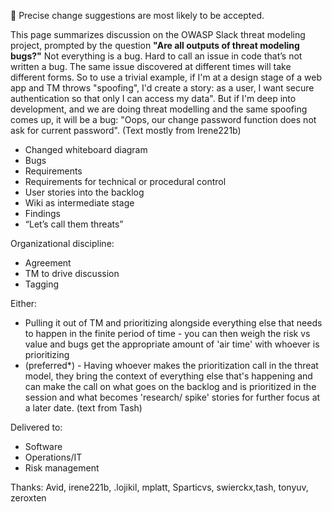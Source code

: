 :pencil: Precise change suggestions are most likely to be accepted.
 
This page summarizes discussion on the OWASP Slack threat modeling project, prompted by the question **"Are all outputs of threat modeling bugs?"**
Not everything is a bug. Hard to call an issue in code that’s not written a bug. The same issue discovered at different times will take different forms. So to use a trivial example, if I'm at a design stage of a web app and TM throws "spoofing", I'd create a story: as a user, I want secure authentication so that only I can access my data". But if I'm deep into development, and we are doing threat modelling and the same spoofing comes up, it will be a bug: "Oops, our change password function does not ask for current password". (Text mostly from Irene221b)
- Changed whiteboard diagram
- Bugs
- Requirements
- Requirements for technical or procedural control
- User stories into the backlog
- Wiki as intermediate stage
- Findings
- “Let’s call them threats”

Organizational discipline:
- Agreement
- TM to drive discussion
- Tagging
 
Either:
- Pulling it out of TM and prioritizing alongside everything else that needs to happen in the finite period of time - you can then weigh the risk vs value and bugs get the appropriate amount of 'air time' with whoever is prioritizing
- (preferred*) - Having whoever makes the prioritization call in the threat model, they bring the context of everything else that's happening and can make the call on what goes on the backlog and is prioritized in the session and what becomes 'research/ spike' stories for further focus at a later date. (text from Tash)

Delivered to:
- Software
- Operations/IT
- Risk management

Thanks: Avid, irene221b, .lojikil, mplatt, Sparticvs, swierckx,tash, tonyuv, zeroxten
